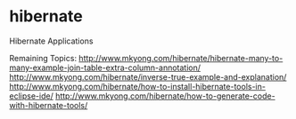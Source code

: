 # hibernate
Hibernate Applications

Remaining Topics:
http://www.mkyong.com/hibernate/hibernate-many-to-many-example-join-table-extra-column-annotation/
http://www.mkyong.com/hibernate/inverse-true-example-and-explanation/
http://www.mkyong.com/hibernate/how-to-install-hibernate-tools-in-eclipse-ide/
http://www.mkyong.com/hibernate/how-to-generate-code-with-hibernate-tools/
